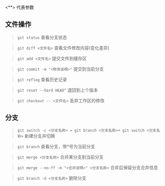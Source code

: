 <**>  代表参数

## 文件操作

> `git status`  查看分支状态

> `git diff <文件名>`  查看文件修改内容(变化差异)

> `git add <文件名>` 提交文件到缓存区

> `git commit -m "<修改说明>"` 提交到当前分支

> `git reflog` 查看历史记录

> `git reset --hard HEAD^` 退回到上个版本

> `git checkout -- <文件名>` 丢弃工作区的修改


## 分支

> `git switch -c <分支名称> = git branch <分支名称>+ git switch <分支名称>` 新建分支并切换

> `git branch` 查看分支，带*号为当前分支

> `git merge <分支名称>`  合并某分支到当前分支

> `git merge --no-ff -m "<合并说明>" <分支名称>` 合并后保留分支合并信息

> `git branch -d <分支名称>` 删除分支
